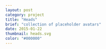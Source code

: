 ```yaml
---
layout: post
category: project
title: "Heads"
brief: "collection of placeholder avatars"
date: 2015-01-22
thumbnail: heads.svg
color: "#000000"
---
```


<!-- {% include pic.html file="heads_macbook.png" %} -->
